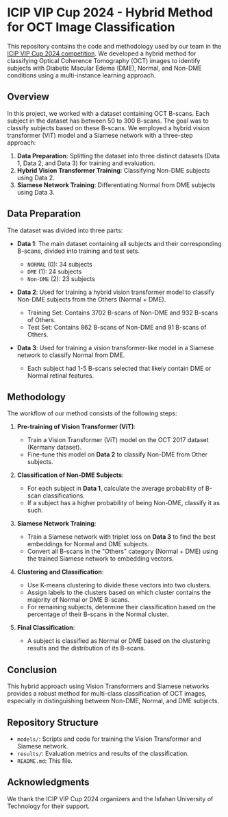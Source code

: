 # ICIP VIP Cup 2024 - Hybrid Method for OCT Image Classification

This repository contains the code and methodology used by our team in the [ICIP VIP Cup 2024 competition](https://2024.ieeeicip.org/vip-cup/). We developed a hybrid method for classifying Optical Coherence Tomography (OCT) images to identify subjects with Diabetic Macular Edema (DME), Normal, and Non-DME conditions using a multi-instance learning approach.

## Overview

In this project, we worked with a dataset containing OCT B-scans. Each subject in the dataset has between 50 to 300 B-scans. The goal was to classify subjects based on these B-scans. We employed a hybrid vision transformer (ViT) model and a Siamese network with a three-step approach:

1. **Data Preparation**: Splitting the dataset into three distinct datasets (Data 1, Data 2, and Data 3) for training and evaluation.
2. **Hybrid Vision Transformer Training**: Classifying Non-DME subjects using Data 2.
3. **Siamese Network Training**: Differentiating Normal from DME subjects using Data 3.

## Data Preparation

The dataset was divided into three parts:

- **Data 1**: The main dataset containing all subjects and their corresponding B-scans, divided into training and test sets.
  - `NORMAL` (0): 34 subjects
  - `DME` (1): 24 subjects
  - `Non-DME` (2): 23 subjects

- **Data 2**: Used for training a hybrid vision transformer model to classify Non-DME subjects from the Others (Normal + DME).
  - Training Set: Contains 3702 B-scans of Non-DME and 932 B-scans of Others.
  - Test Set: Contains 862 B-scans of Non-DME and 91 B-scans of Others.

- **Data 3**: Used for training a vision transformer-like model in a Siamese network to classify Normal from DME.
  - Each subject had 1-5 B-scans selected that likely contain DME or Normal retinal features.

## Methodology

The workflow of our method consists of the following steps:

1. **Pre-training of Vision Transformer (ViT)**:
   - Train a Vision Transformer (ViT) model on the OCT 2017 dataset (Kermany dataset).
   - Fine-tune this model on **Data 2** to classify Non-DME from Other subjects.

2. **Classification of Non-DME Subjects**:
   - For each subject in **Data 1**, calculate the average probability of B-scan classifications.
   - If a subject has a higher probability of being Non-DME, classify it as such.

3. **Siamese Network Training**:
   - Train a Siamese network with triplet loss on **Data 3** to find the best embeddings for Normal and DME subjects.
   - Convert all B-scans in the "Others" category (Normal + DME) using the trained Siamese network to embedding vectors.

4. **Clustering and Classification**:
   - Use K-means clustering to divide these vectors into two clusters.
   - Assign labels to the clusters based on which cluster contains the majority of Normal or DME B-scans.
   - For remaining subjects, determine their classification based on the percentage of their B-scans in the Normal cluster.

5. **Final Classification**:
   - A subject is classified as Normal or DME based on the clustering results and the distribution of its B-scans.

## Conclusion

This hybrid approach using Vision Transformers and Siamese networks provides a robust method for multi-class classification of OCT images, especially in distinguishing between Non-DME, Normal, and DME subjects.

## Repository Structure

- `models/`: Scripts and code for training the Vision Transformer and Siamese network.
- `results/`: Evaluation metrics and results of the classification.
- `README.md`: This file.


## Acknowledgments

We thank the ICIP VIP Cup 2024 organizers and the Isfahan University of Technology for their support.

